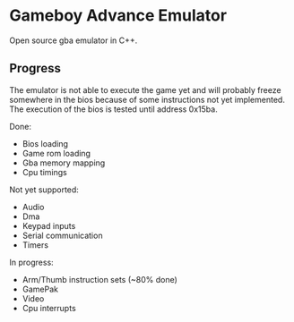 # Gameboy Advance Emulator  
Open source gba emulator in C++.

## Progress  
The emulator is not able to execute the game yet and will probably freeze somewhere in the bios because of some instructions not yet implemented.  
The execution of the bios is tested until address 0x15ba.  

Done:
* Bios loading
* Game rom loading
* Gba memory mapping
* Cpu timings

Not yet supported:  
* Audio 
* Dma
* Keypad inputs
* Serial communication
* Timers

In progress:
* Arm/Thumb instruction sets (~80% done)
* GamePak 
* Video
* Cpu interrupts